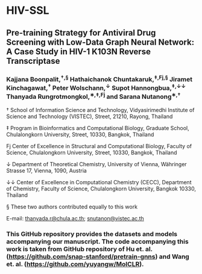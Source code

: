 # HIV-SSL
## Pre-training Strategy for Antiviral Drug Screening with Low-Data Graph Neural Network: A Case Study in HIV-1 K103N Reverse Transcriptase

### Kajjana Boonpalit,<sup>†,§</sup> Hathaichanok Chuntakaruk,<sup>‡,Fj,§</sup> Jiramet Kinchagawat,<sup>†</sup> Peter Wolschann,<sup>↓</sup> Supot Hannongbua,<sup>‡,↓↓</sup> Thanyada Rungrotmongkol,<sup>∗,‡,Fj</sup> and Sarana Nutanong<sup>∗,†</sup>

† School of Information Science and Technology, Vidyasirimedhi Institute of Science and Technology (VISTEC), Street, 21210, Rayong, Thailand

‡ Program in Bioinformatics and Computational Biology, Graduate School, Chulalongkorn University, Street, 10330, Bangkok, Thailand

Fj Center of Excellence in Structural and Computational Biology, Faculty of Science, Chulalongkorn University, Street, 10330, Bangkok, Thailand

↓ Department of Theoretical Chemistry, University of Vienna, Währinger Strasse 17, Vienna, 1090, Austria

↓↓ Center of Excellence in Computational Chemistry (CECC), Department of Chemistry, Faculty of Science, Chulalongkorn University, Bangkok 10330, Thailand

§ These two authors contributed equally to this work

E-mail: thanyada.r@chula.ac.th; snutanon@vistec.ac.th



### This GitHub repository provides the datasets and models accompanying our manuscript. The code accompanying this work is taken from GitHub repository of Hu et. al. (https://github.com/snap-stanford/pretrain-gnns) and Wang et. al. (https://github.com/yuyangw/MolCLR). 

